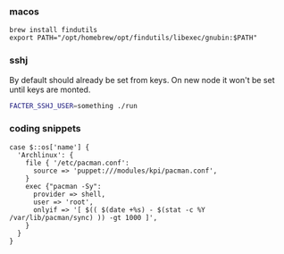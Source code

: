 ### macos

```
brew install findutils
export PATH="/opt/homebrew/opt/findutils/libexec/gnubin:$PATH"
```


### sshj

By default should already be set from keys. On new node it won't be set until keys are monted.

```bash
FACTER_SSHJ_USER=something ./run
```

### coding snippets


```puppet
case $::os['name'] {
  'Archlinux': {
    file { '/etc/pacman.conf':
      source => 'puppet:///modules/kpi/pacman.conf',
    }
    exec {"pacman -Sy":
      provider => shell,
      user => 'root',
      onlyif => '[ $(( $(date +%s) - $(stat -c %Y /var/lib/pacman/sync) )) -gt 1000 ]',
    }
  }
}
```

